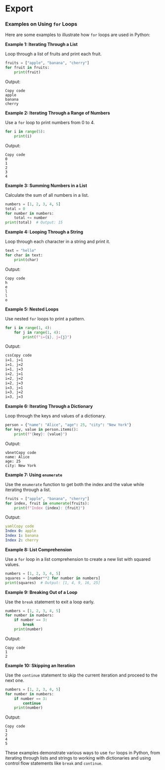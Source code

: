 # Export

### Examples on Using `for` Loops

Here are some examples to illustrate how `for` loops are used in Python:

**Example 1: Iterating Through a List**

Loop through a list of fruits and print each fruit.

```python
fruits = ["apple", "banana", "cherry"]
for fruit in fruits:
    print(fruit)

```

Output:

```
Copy code
apple
banana
cherry

```

**Example 2: Iterating Through a Range of Numbers**

Use a `for` loop to print numbers from 0 to 4.

```python
for i in range(5):
    print(i)

```

Output:

```
Copy code
0
1
2
3
4

```

**Example 3: Summing Numbers in a List**

Calculate the sum of all numbers in a list.

```python
numbers = [1, 2, 3, 4, 5]
total = 0
for number in numbers:
    total += number
print(total)  # Output: 15

```

**Example 4: Looping Through a String**

Loop through each character in a string and print it.

```python
text = "hello"
for char in text:
    print(char)

```

Output:

```
Copy code
h
e
l
l
o

```

**Example 5: Nested Loops**

Use nested `for` loops to print a pattern.

```python
for i in range(1, 4):
    for j in range(1, 4):
        print(f"i={i}, j={j}")

```

Output:

```css
cssCopy code
i=1, j=1
i=1, j=2
i=1, j=3
i=2, j=1
i=2, j=2
i=2, j=3
i=3, j=1
i=3, j=2
i=3, j=3

```

**Example 6: Iterating Through a Dictionary**

Loop through the keys and values of a dictionary.

```python
person = {"name": "Alice", "age": 25, "city": "New York"}
for key, value in person.items():
    print(f"{key}: {value}")

```

Output:

```vbnet
vbnetCopy code
name: Alice
age: 25
city: New York

```

**Example 7: Using `enumerate`**

Use the `enumerate` function to get both the index and the value while iterating through a list.

```python
fruits = ["apple", "banana", "cherry"]
for index, fruit in enumerate(fruits):
    print(f"Index {index}: {fruit}")

```

Output:

```yaml
yamlCopy code
Index 0: apple
Index 1: banana
Index 2: cherry

```

**Example 8: List Comprehension**

Use a `for` loop in a list comprehension to create a new list with squared values.

```python
numbers = [1, 2, 3, 4, 5]
squares = [number**2 for number in numbers]
print(squares)  # Output: [1, 4, 9, 16, 25]

```

**Example 9: Breaking Out of a Loop**

Use the `break` statement to exit a loop early.

```python
numbers = [1, 2, 3, 4, 5]
for number in numbers:
    if number == 3:
        break
    print(number)

```

Output:

```
Copy code
1
2

```

**Example 10: Skipping an Iteration**

Use the `continue` statement to skip the current iteration and proceed to the next one.

```python
numbers = [1, 2, 3, 4, 5]
for number in numbers:
    if number == 3:
        continue
    print(number)

```

Output:

```
Copy code
1
2
4
5

```

These examples demonstrate various ways to use `for` loops in Python, from iterating through lists and strings to working with dictionaries and using control flow statements like `break` and `continue`.